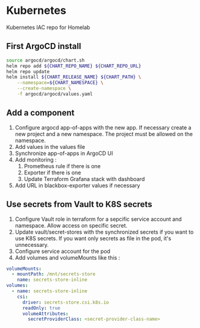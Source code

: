 # Kubernetes
Kubernetes IAC repo for Homelab

## First ArgoCD install


```bash
source argocd/argocd/chart.sh
helm repo add ${CHART_REPO_NAME} ${CHART_REPO_URL}
helm repo update
helm install ${CHART_RELEASE_NAME} ${CHART_PATH} \
    --namespace=${CHART_NAMESPACE} \
    --create-namespace \
    -f argocd/argocd/values.yaml
```

## Add a component

1. Configure argocd app-of-apps with the new app. If necessary create a new project and a new namespace. The project must be allowed on the namespace.
2. Add values in the values file
3. Synchronize app-of-apps in ArgoCD UI
4. Add monitoring :
   1. Prometheus rule if there is one
   2. Exporter if there is one
   3. Update Terraform Grafana stack with dashboard
5. Add URL in blackbox-exporter values if necessary

## Use secrets from Vault to K8S secrets

1. Configure Vault role in terraform for a sepcific service account and namespace. Allow access on specific secret.
2. Update vault/secret-stores with the synchronized secrets if you want to use K8S secrets. If you want only secrets as file in the pod, it's unnecessary.
3. Configure service account for the pod
4. Add volumes and volumeMounts like this :

```yaml
volumeMounts:
  - mountPath: /mnt/secrets-store
    name: secrets-store-inline
volumes:
  - name: secrets-store-inline
    csi:
      driver: secrets-store.csi.k8s.io
      readOnly: true
      volumeAttributes:
        secretProviderClass: <secret-provider-class-name>
```
